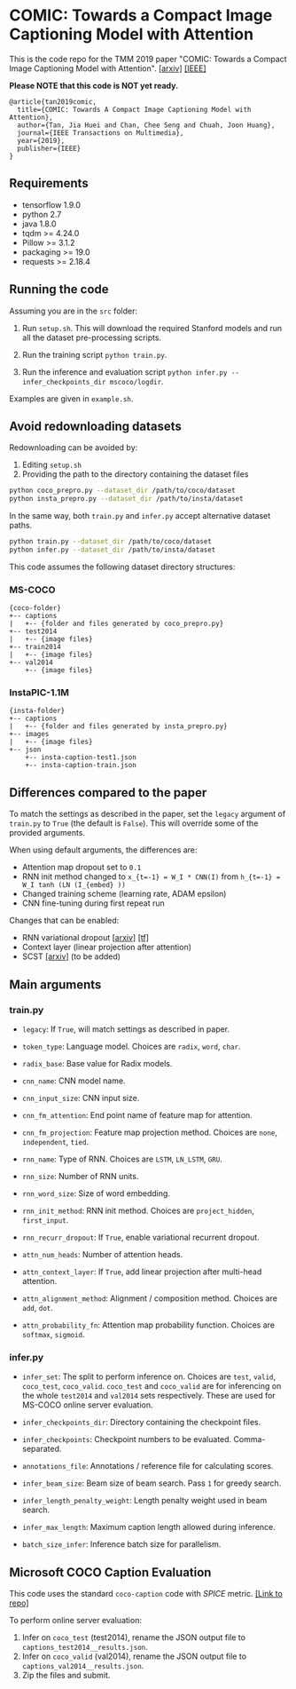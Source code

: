 COMIC: Towards a Compact Image Captioning Model with Attention
===================

This is the code repo for the TMM 2019 paper "COMIC: Towards a Compact Image Captioning Model with Attention".
[[arxiv]](https://arxiv.org/abs/1903.01072) 
[[IEEE]](https://ieeexplore.ieee.org/abstract/document/8666805) 

**Please NOTE that this code is NOT yet ready.**

```
@article{tan2019comic,
  title={COMIC: Towards A Compact Image Captioning Model with Attention},
  author={Tan, Jia Huei and Chan, Chee Seng and Chuah, Joon Huang},
  journal={IEEE Transactions on Multimedia},
  year={2019},
  publisher={IEEE}
}
```

## Requirements
- tensorflow 1.9.0
- python 2.7
- java 1.8.0
- tqdm >= 4.24.0
- Pillow >= 3.1.2
- packaging >= 19.0
- requests >= 2.18.4


## Running the code
Assuming you are in the `src` folder:

1. Run `setup.sh`. This will download the required Stanford models 
and run all the dataset pre-processing scripts.

1. Run the training script `python train.py`.

1. Run the inference and evaluation script 
`python infer.py --infer_checkpoints_dir mscoco/logdir`.

Examples are given in `example.sh`.


## Avoid redownloading datasets
Redownloading can be avoided by:
1. Editing `setup.sh`
1. Providing the path to the directory containing the dataset files

```bash
python coco_prepro.py --dataset_dir /path/to/coco/dataset
python insta_prepro.py --dataset_dir /path/to/insta/dataset
```

In the same way, both `train.py` and `infer.py` accept alternative dataset paths.

```bash
python train.py --dataset_dir /path/to/coco/dataset
python infer.py --dataset_dir /path/to/insta/dataset
```

This code assumes the following dataset directory structures:

### MS-COCO
```
{coco-folder}
+-- captions
|   +-- {folder and files generated by coco_prepro.py}
+-- test2014
|   +-- {image files}
+-- train2014
|   +-- {image files}
+-- val2014
    +-- {image files}
```

### InstaPIC-1.1M
```
{insta-folder}
+-- captions
|   +-- {folder and files generated by insta_prepro.py}
+-- images
|   +-- {image files}
+-- json
    +-- insta-caption-test1.json
    +-- insta-caption-train.json
```


## Differences compared to the paper
To match the settings as described in the paper, 
set the `legacy` argument of `train.py` to `True` (the default is `False`). 
This will override some of the provided arguments.

When using default arguments, the differences are:
- Attention map dropout set to `0.1`
- RNN init method changed to `x_{t=-1} = W_I * CNN(I)`
from `h_{t=-1} = W_I tanh (LN (I_{embed} ))`
- Changed training scheme (learning rate, ADAM epsilon)
- CNN fine-tuning during first repeat run

Changes that can be enabled:
- RNN variational dropout 
[[arxiv]](https://arxiv.org/abs/1512.05287)
[[tf]](https://www.tensorflow.org/versions/r1.9/api_docs/python/tf/contrib/rnn/DropoutWrapper#methods)
- Context layer (linear projection after attention)
- SCST [[arxiv]](https://arxiv.org/abs/1612.00563) (to be added)


## Main arguments

### train.py
- `legacy`: If `True`, will match settings as described in paper.
- `token_type`: Language model. Choices are `radix`, `word`, `char`.
- `radix_base`: Base value for Radix models.
- `cnn_name`: CNN model name.
- `cnn_input_size`: CNN input size.
- `cnn_fm_attention`: End point name of feature map for attention.
- `cnn_fm_projection`: Feature map projection method. Choices are `none`, `independent`, `tied`.
    
- `rnn_name`: Type of RNN. Choices are `LSTM`, `LN_LSTM`, `GRU`.
- `rnn_size`: Number of RNN units.
- `rnn_word_size`: Size of word embedding.
- `rnn_init_method`: RNN init method. Choices are `project_hidden`, `first_input`.
- `rnn_recurr_dropout`: If `True`, enable variational recurrent dropout.
    
- `attn_num_heads`: Number of attention heads.
- `attn_context_layer`: If `True`, add linear projection after multi-head attention.
- `attn_alignment_method`: Alignment / composition method. Choices are `add`, `dot`.
- `attn_probability_fn`: Attention map probability function. Choices are `softmax`, `sigmoid`.

### infer.py
- `infer_set`: The split to perform inference on. Choices are `test`, `valid`, `coco_test`, `coco_valid`.
`coco_test` and `coco_valid` are for inferencing on the whole 
`test2014` and `val2014` sets respectively. 
These are used for MS-COCO online server evaluation.
- `infer_checkpoints_dir`: Directory containing the checkpoint files.
- `infer_checkpoints`: Checkpoint numbers to be evaluated. Comma-separated.
- `annotations_file`: Annotations / reference file for calculating scores.

- `infer_beam_size`: Beam size of beam search. Pass `1` for greedy search.
- `infer_length_penalty_weight`: Length penalty weight used in beam search.
- `infer_max_length`: Maximum caption length allowed during inference.
- `batch_size_infer`: Inference batch size for parallelism.


## Microsoft COCO Caption Evaluation
This code uses the standard `coco-caption` code with *SPICE* metric.
[[Link to repo]](https://github.com/tylin/coco-caption/tree/3a9afb2682141a03e1cdc02b0df6770d2c884f6f)


To perform online server evaluation:
1. Infer on `coco_test` (test2014), rename the JSON output file to `captions_test2014__results.json`.
1. Infer on `coco_valid` (val2014), rename the JSON output file to `captions_val2014__results.json`.
1. Zip the files and submit.




